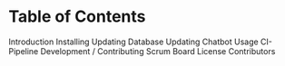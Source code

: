 # Table of Contents

Introduction
Installing
Updating Database
Updating Chatbot
Usage
CI-Pipeline
Development / Contributing
Scrum Board
License
Contributors
